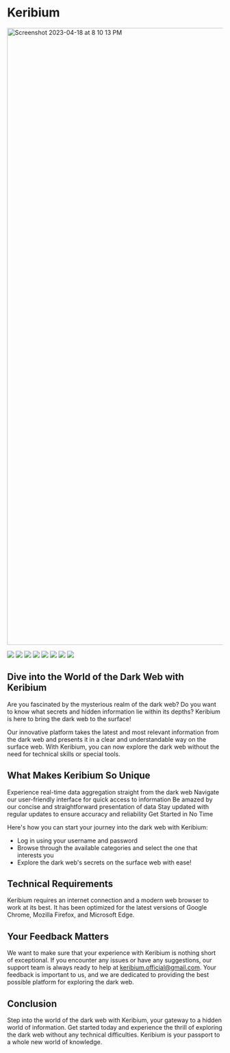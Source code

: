 
# Keribium

<img width="1440" alt="Screenshot 2023-04-18 at 8 10 13 PM" src="https://user-images.githubusercontent.com/69671407/232813258-d9ce94ce-810b-4eae-b3e8-a3740a200d8d.png">



![](https://img.shields.io/badge/Python-3776AB?style=for-the-badge&logo=python&logoColor=white)
![](https://img.shields.io/badge/Django-092E20?style=for-the-badge&logo=django&logoColor=white)
![](https://img.shields.io/badge/PostgreSQL-316192?style=for-the-badge&logo=postgresql&logoColor=white)
![](https://img.shields.io/badge/SQLite-07405E?style=for-the-badge&logo=sqlite&logoColor=white)
![](https://img.shields.io/badge/Docker-2CA5E0?style=for-the-badge&logo=docker&logoColor=white)
![](https://img.shields.io/badge/Maintained%3F-yes-green.svg?style=for-the-badge)
![](https://img.shields.io/github/license/Keribium/keribium.svg?style=for-the-badge)
![](https://img.shields.io/github/issues/Keribium/keribium.svg?style=for-the-badge)

## Dive into the World of the Dark Web with Keribium

Are you fascinated by the mysterious realm of the dark web? Do you want to know what secrets and hidden information lie within its depths? Keribium is here to bring the dark web to the surface!

Our innovative platform takes the latest and most relevant information from the dark web and presents it in a clear and understandable way on the surface web. With Keribium, you can now explore the dark web without the need for technical skills or special tools.

## What Makes Keribium So Unique

Experience real-time data aggregation straight from the dark web
Navigate our user-friendly interface for quick access to information
Be amazed by our concise and straightforward presentation of data
Stay updated with regular updates to ensure accuracy and reliability
Get Started in No Time

Here's how you can start your journey into the dark web with Keribium:

- Log in using your username and password
- Browse through the available categories and select the one that interests you
- Explore the dark web's secrets on the surface web with ease!

## Technical Requirements

Keribium requires an internet connection and a modern web browser to work at its best. It has been optimized for the latest versions of Google Chrome, Mozilla Firefox, and Microsoft Edge.

## Your Feedback Matters

We want to make sure that your experience with Keribium is nothing short of exceptional. If you encounter any issues or have any suggestions, our support team is always ready to help at keribium.official@gmail.com. Your feedback is important to us, and we are dedicated to providing the best possible platform for exploring the dark web.

## Conclusion

Step into the world of the dark web with Keribium, your gateway to a hidden world of information. Get started today and experience the thrill of exploring the dark web without any technical difficulties. Keribium is your passport to a whole new world of knowledge.
